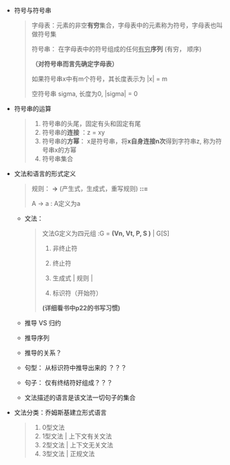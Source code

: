 - 符号与符号串

  > 字母表：元素的非空**有穷**集合，字母表中的元素称为符号，字母表也叫做符号集
  >
  > 符号串： 在字母表中的符号组成的任何<u>有穷</u>**序列** (有穷， 顺序)
  >
  > **（对符号串而言先确定字母表）**
  >
  > 如果符号串x中有m个符号，其长度表示为 |x| = m 
  >
  > 空符号串 sigma, 长度为0, |sigma| = 0

- 符号串的运算

  > 1. 符号串的头尾，固定有头和固定有尾 
  > 2. 符号串的**连接** ：z = xy
  > 3. 符号串的**方幂**：  x是符号串，将**x自身连接n次**得到字符串z, 称为符号串x的方幂
  > 4. 符号串集合

- 文法和语言的形式定义

  > 规则： **->** (产生式，生成式，重写规则)  **::=**
  >
  > A -> a :  A定义为a

  - 文法：

    > 文法G定义为四元组 :G =  **(Vn, Vt, P, S )**  | G[S]
    >
    > 1. 非终止符
    >
    > 2. 终止符
    >
    > 3. 生成式 | 规则 | 
    >
    > 4. 标识符（开始符）
    >
    > **(详细看书中p22的书写习惯)**

  - 推导 VS 归约
  - 推导序列
  - 推导的关系？
  - 句型： 从标识符中推导出来的 ？？？
  - 句子： 仅有终结符好组成？？？
  - 文法描述的语言是该文法一切句子的集合

  

- 文法分类：乔姆斯基建立形式语言

  > 1. 0型文法
  > 2. 1型文法 | 上下文有关文法
  > 3. 2型文法 | 上下文无关文法
  > 4. 3型文法 | 正规文法